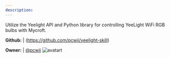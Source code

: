 ```yaml
---
description: 
---
```

Utilize the Yeelight API and Python library for controlling YeeLight WiFi RGB bulbs with Mycroft.

**Github:** | (https://github.com/pcwii/yeelight-skill)

**Owner:** | [@pcwii](https://github.com/pcwii) ![avatart](https://avatars0.githubusercontent.com/u/30759206?v=4)

